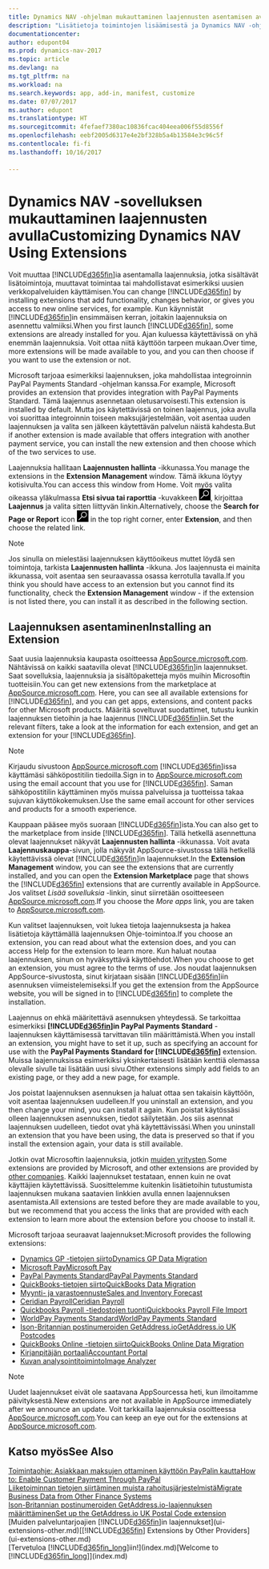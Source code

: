 ```yaml
---
title: Dynamics NAV -ohjelman mukauttaminen laajennusten asentamisen avulla
description: "Lisätietoja toimintojen lisäämisestä ja Dynamics NAV -ohjelman mukauttamisesta laajennusten asentamisen avulla."
documentationcenter: 
author: edupont04
ms.prod: dynamics-nav-2017
ms.topic: article
ms.devlang: na
ms.tgt_pltfrm: na
ms.workload: na
ms.search.keywords: app, add-in, manifest, customize
ms.date: 07/07/2017
ms.author: edupont
ms.translationtype: HT
ms.sourcegitcommit: 4fefaef7380ac10836fcac404eea006f55d8556f
ms.openlocfilehash: eebf2005d6317e4e2bf328b5a4b13584e3c96c5f
ms.contentlocale: fi-fi
ms.lasthandoff: 10/16/2017

---
```

# <a name="customizing-dynamics-nav-using-extensions"></a><span data-ttu-id="42845-103">Dynamics NAV -sovelluksen mukauttaminen laajennusten avulla</span><span class="sxs-lookup"><span data-stu-id="42845-103">Customizing Dynamics NAV Using Extensions</span></span>
<span data-ttu-id="42845-104">Voit muuttaa [!INCLUDE[d365fin](includes/d365fin_md.md)]ia asentamalla laajennuksia, jotka sisältävät lisätoimintoja, muuttavat toimintaa tai mahdollistavat esimerkiksi uusien verkkopalveluiden käyttämisen.</span><span class="sxs-lookup"><span data-stu-id="42845-104">You can change [!INCLUDE[d365fin](includes/d365fin_md.md)] by installing extensions that add functionality, changes behavior, or gives you access to new online services, for example.</span></span>
<span data-ttu-id="42845-105">Kun käynnistät [!INCLUDE[d365fin](includes/d365fin_md.md)]in ensimmäisen kerran, joitakin laajennuksia on asennettu valmiiksi.</span><span class="sxs-lookup"><span data-stu-id="42845-105">When you first launch [!INCLUDE[d365fin](includes/d365fin_md.md)], some extensions are already installed for you.</span></span> <span data-ttu-id="42845-106">Ajan kuluessa käytettävissä on yhä enemmän laajennuksia. Voit ottaa niitä käyttöön tarpeen mukaan.</span><span class="sxs-lookup"><span data-stu-id="42845-106">Over time, more extensions will be made available to you, and you can then choose if you want to use the extension or not.</span></span>

<span data-ttu-id="42845-107">Microsoft tarjoaa esimerkiksi laajennuksen, joka mahdollistaa integroinnin PayPal Payments Standard -ohjelman kanssa.</span><span class="sxs-lookup"><span data-stu-id="42845-107">For example, Microsoft provides an extension that provides integration with PayPal Payments Standard.</span></span> <span data-ttu-id="42845-108">Tämä laajennus asennetaan oletusarvoisesti.</span><span class="sxs-lookup"><span data-stu-id="42845-108">This extension is installed by default.</span></span>
<span data-ttu-id="42845-109">Mutta jos käytettävissä on toinen laajennus, joka avulla voi suorittaa integroinnin toiseen maksujärjestelmään, voit asentaa uuden laajennuksen ja valita sen jälkeen käytettävän palvelun näistä kahdesta.</span><span class="sxs-lookup"><span data-stu-id="42845-109">But if another extension is made available that offers integration with another payment service, you can install the new extension and then choose which of the two services to use.</span></span>  

<span data-ttu-id="42845-110">Laajennuksia hallitaan **Laajennusten hallinta** -ikkunassa.</span><span class="sxs-lookup"><span data-stu-id="42845-110">You manage the extensions in the **Extension Management** window.</span></span> <span data-ttu-id="42845-111">Tämä ikkuna löytyy kotisivulta.</span><span class="sxs-lookup"><span data-stu-id="42845-111">You can access this window from Home.</span></span> <span data-ttu-id="42845-112">Voit myös valita oikeassa yläkulmassa **Etsi sivua tai raporttia** -kuvakkeen ![Etsi sivua tai raporttia](media/ui-search/search_small.png "Etsi sivua tai raporttia -kuvake"), kirjoittaa **Laajennus** ja valita sitten liittyvän linkin.</span><span class="sxs-lookup"><span data-stu-id="42845-112">Alternatively, choose the **Search for Page or Report** icon ![Search for Page or Report](media/ui-search/search_small.png "Search for Page or Report icon") in the top right corner, enter **Extension**, and then choose the related link.</span></span>  

> [!NOTE]  
>   <span data-ttu-id="42845-113">Jos sinulla on mielestäsi laajennuksen käyttöoikeus muttet löydä sen toimintoja, tarkista **Laajennusten hallinta** -ikkuna. Jos laajennusta ei mainita ikkunassa, voit asentaa sen seuraavassa osassa kerrotulla tavalla.</span><span class="sxs-lookup"><span data-stu-id="42845-113">If you think you should have access to an extension but you cannot find its functionality, check the **Extension Management** window - if the extension is not listed there, you can install it as described in the following section.</span></span>  

## <a name="installing-an-extension"></a><span data-ttu-id="42845-114">Laajennuksen asentaminen</span><span class="sxs-lookup"><span data-stu-id="42845-114">Installing an Extension</span></span>
<span data-ttu-id="42845-115">Saat uusia laajennuksia kaupasta osoitteessa [AppSource.microsoft.com](https://appsource.microsoft.com/en-us/marketplace/apps?product=dynamics-365%3Bdynamics-365-for-financials&page=1). Nähtävissä on kaikki saatavilla olevat [!INCLUDE[d365fin](includes/d365fin_md.md)]in laajennukset. Saat sovelluksia, laajennuksia ja sisältöpaketteja myös muihin Microsoftin tuotteisiin.</span><span class="sxs-lookup"><span data-stu-id="42845-115">You can get new extensions from the marketplace at [AppSource.microsoft.com](https://appsource.microsoft.com/en-us/marketplace/apps?product=dynamics-365%3Bdynamics-365-for-financials&page=1). Here, you can see all available extensions for [!INCLUDE[d365fin](includes/d365fin_md.md)], and you can get apps, extensions, and content packs for other Microsoft products.</span></span> <span data-ttu-id="42845-116">Määritä soveltuvat suodattimet, tutustu kunkin laajennuksen tietoihin ja hae laajennus [!INCLUDE[d365fin](includes/d365fin_md.md)]iin.</span><span class="sxs-lookup"><span data-stu-id="42845-116">Set the relevant filters, take a look at the information for each extension, and get an extension for your [!INCLUDE[d365fin](includes/d365fin_md.md)].</span></span>  
> [!NOTE]  
>   <span data-ttu-id="42845-117">Kirjaudu sivustoon [AppSource.microsoft.com](https://appsource.microsoft.com/) [!INCLUDE[d365fin](includes/d365fin_md.md)]issa käyttämäsi sähköpostitilin tiedoilla.</span><span class="sxs-lookup"><span data-stu-id="42845-117">Sign in to [AppSource.microsoft.com](https://appsource.microsoft.com/) using the email account that you use for [!INCLUDE[d365fin](includes/d365fin_md.md)].</span></span> <span data-ttu-id="42845-118">Saman sähköpostitilin käyttäminen myös muissa palveluissa ja tuotteissa takaa sujuvan käyttökokemuksen.</span><span class="sxs-lookup"><span data-stu-id="42845-118">Use the same email account for other services and products for a smooth experience.</span></span>  

<span data-ttu-id="42845-119">Kauppaan pääsee myös suoraan [!INCLUDE[d365fin](includes/d365fin_md.md)]ista.</span><span class="sxs-lookup"><span data-stu-id="42845-119">You can also get to the marketplace from inside [!INCLUDE[d365fin](includes/d365fin_md.md)].</span></span> <span data-ttu-id="42845-120">Tällä hetkellä asennettuna olevat laajennukset näkyvät **Laajennusten hallinta** -ikkunassa. Voit avata **Laajennuskauppa**-sivun, jolla näkyvät AppSource-sivustossa tällä hetkellä käytettävissä olevat [!INCLUDE[d365fin](includes/d365fin_md.md)]in laajennukset.</span><span class="sxs-lookup"><span data-stu-id="42845-120">In the **Extension Management** window, you can see the extensions that are currently installed, and you can open the **Extension Marketplace** page that shows the [!INCLUDE[d365fin](includes/d365fin_md.md)] extensions that are currently available in AppSource.</span></span> <span data-ttu-id="42845-121">Jos valitset *Lisää sovelluksia* -linkin, sinut siirretään osoitteeseen [AppSource.microsoft.com](https://appsource.microsoft.com/en-us/marketplace/apps?product=dynamics-365%3Bdynamics-365-for-financials&page=1).</span><span class="sxs-lookup"><span data-stu-id="42845-121">If you choose the *More apps* link, you are taken to [AppSource.microsoft.com](https://appsource.microsoft.com/en-us/marketplace/apps?product=dynamics-365%3Bdynamics-365-for-financials&page=1).</span></span>  

<span data-ttu-id="42845-122">Kun valitset laajennuksen, voit lukea tietoja laajennuksesta ja hakea lisätietoja käyttämällä laajennuksen Ohje-toimintoa.</span><span class="sxs-lookup"><span data-stu-id="42845-122">If you choose an extension, you can read about what the extension does, and you can access Help for the extension to learn more.</span></span> <span data-ttu-id="42845-123">Kun haluat noutaa laajennuksen, sinun on hyväksyttävä käyttöehdot.</span><span class="sxs-lookup"><span data-stu-id="42845-123">When you choose to get an extension, you must agree to the terms of use.</span></span> <span data-ttu-id="42845-124">Jos noudat laajennuksen AppSource-sivustosta, sinut kirjataan sisään [!INCLUDE[d365fin](includes/d365fin_md.md)]iin asennuksen viimeistelemiseksi.</span><span class="sxs-lookup"><span data-stu-id="42845-124">If you get the extension from the AppSource website, you will be signed in to [!INCLUDE[d365fin](includes/d365fin_md.md)] to complete the installation.</span></span>  

<span data-ttu-id="42845-125">Laajennus on ehkä määritettävä asennuksen yhteydessä. Se tarkoittaa esimerkiksi **[!INCLUDE[d365fin](includes/d365fin_md.md)]in PayPal Payments Standard** -laajennuksen käyttämisessä tarvittavan tilin määrittämistä.</span><span class="sxs-lookup"><span data-stu-id="42845-125">When you install an extension, you might have to set it up, such as specifying an account for use with the **PayPal Payments Standard for [!INCLUDE[d365fin](includes/d365fin_md.md)]** extension.</span></span>
<span data-ttu-id="42845-126">Muissa laajennuksissa esimerkiksi yksinkertaisesti lisätään kenttiä olemassa olevalle sivulle tai lisätään uusi sivu.</span><span class="sxs-lookup"><span data-stu-id="42845-126">Other extensions simply add fields to an existing page, or they add a new page, for example.</span></span>   

<span data-ttu-id="42845-127">Jos poistat laajennuksen asennuksen ja haluat ottaa sen takaisin käyttöön, voit asentaa laajennuksen uudelleen.</span><span class="sxs-lookup"><span data-stu-id="42845-127">If you uninstall an extension, and you then change your mind, you can install it again.</span></span> <span data-ttu-id="42845-128">Kun poistat käytössäsi olleen laajennuksen asennuksen, tiedot säilytetään. Jos siis asennat laajennuksen uudelleen, tiedot ovat yhä käytettävissäsi.</span><span class="sxs-lookup"><span data-stu-id="42845-128">When you uninstall an extension that you have been using, the data is preserved so that if you install the extension again, your data is still available.</span></span>  

<span data-ttu-id="42845-129">Jotkin ovat Microsoftin laajennuksia, jotkin [muiden yritysten](ui-extensions-other.md).</span><span class="sxs-lookup"><span data-stu-id="42845-129">Some extensions are provided by Microsoft, and other extensions are provided by [other companies](ui-extensions-other.md).</span></span> <span data-ttu-id="42845-130">Kaikki laajennukset testataan, ennen kuin ne ovat käyttäjien käytettävissä. Suosittelemme kuitenkin lisätietoihin tutustumista laajennuksen mukana saatavien linkkien avulla ennen laajennuksen asentamista.</span><span class="sxs-lookup"><span data-stu-id="42845-130">All extensions are tested before they are made available to you, but we recommend that you access the links that are provided with each extension to learn more about the extension before you choose to install it.</span></span>  

<span data-ttu-id="42845-131">Microsoft tarjoaa seuraavat laajennukset:</span><span class="sxs-lookup"><span data-stu-id="42845-131">Microsoft provides the following extensions:</span></span>  

* [<span data-ttu-id="42845-132">Dynamics GP -tietojen siirto</span><span class="sxs-lookup"><span data-stu-id="42845-132">Dynamics GP Data Migration</span></span>](ui-extensions-dynamicsgp-data-migration.md)  
* [<span data-ttu-id="42845-133">Microsoft Pay</span><span class="sxs-lookup"><span data-stu-id="42845-133">Microsoft Pay</span></span>](ui-extensions-microsoft-pay-payments.md)
* [<span data-ttu-id="42845-134">PayPal Payments Standard</span><span class="sxs-lookup"><span data-stu-id="42845-134">PayPal Payments Standard</span></span>](ui-extensions-paypal-payments-standard.md)  
* [<span data-ttu-id="42845-135">QuickBooks-tietojen siirto</span><span class="sxs-lookup"><span data-stu-id="42845-135">QuickBooks Data Migration</span></span>](ui-extensions-quickbooks-data-migration.md)  
* [<span data-ttu-id="42845-136">Myynti- ja varastoennuste</span><span class="sxs-lookup"><span data-stu-id="42845-136">Sales and Inventory Forecast</span></span>](ui-extensions-sales-forecast.md)  
* [<span data-ttu-id="42845-137">Ceridian Payroll</span><span class="sxs-lookup"><span data-stu-id="42845-137">Ceridian Payroll</span></span>](ui-extensions-ceridian-payroll.md)  
* [<span data-ttu-id="42845-138">Quickbooks Payroll -tiedostojen tuonti</span><span class="sxs-lookup"><span data-stu-id="42845-138">Quickbooks Payroll File Import</span></span>](ui-extensions-quickbooks-payroll.md)  
* [<span data-ttu-id="42845-139">WorldPay Payments Standard</span><span class="sxs-lookup"><span data-stu-id="42845-139">WorldPay Payments Standard</span></span>](ui-extensions-worldpay-payments-standard.md)
* [<span data-ttu-id="42845-140">Ison-Britannian postinumeroiden GetAddress.io</span><span class="sxs-lookup"><span data-stu-id="42845-140">GetAddress.io UK Postcodes</span></span>](ui-extensions-getaddressio.md)
* [<span data-ttu-id="42845-141">QuickBooks Online -tietojen siirto</span><span class="sxs-lookup"><span data-stu-id="42845-141">QuickBooks Online Data Migration</span></span>](ui-extensions-quickbooks-online-data-migration.md)
* [<span data-ttu-id="42845-142">Kirjanpitäjän portaali</span><span class="sxs-lookup"><span data-stu-id="42845-142">Accountant Portal</span></span>](ui-extensions-accountant-portal.md)  
* [<span data-ttu-id="42845-143">Kuvan analysointitoiminto</span><span class="sxs-lookup"><span data-stu-id="42845-143">Image Analyzer</span></span>](ui-extensions-image-analyzer.md)

> [!NOTE]  
>  <span data-ttu-id="42845-144">Uudet laajennukset eivät ole saatavana AppSourcessa heti, kun ilmoitamme päivityksestä.</span><span class="sxs-lookup"><span data-stu-id="42845-144">New extensions are not available in AppSource immediately after we announce an update.</span></span> <span data-ttu-id="42845-145">Voit tarkkailla laajennuksia osoitteessa [AppSource.microsoft.com](https://appsource.microsoft.com/en-us/marketplace/apps?product=dynamics-365%3Bdynamics-365-for-financials&page=1).</span><span class="sxs-lookup"><span data-stu-id="42845-145">You can keep an eye out for the extensions at  [AppSource.microsoft.com](https://appsource.microsoft.com/en-us/marketplace/apps?product=dynamics-365%3Bdynamics-365-for-financials&page=1).</span></span>

## <a name="see-also"></a><span data-ttu-id="42845-146">Katso myös</span><span class="sxs-lookup"><span data-stu-id="42845-146">See Also</span></span>
[<span data-ttu-id="42845-147">Toimintaohje: Asiakkaan maksujen ottaminen käyttöön PayPalin kautta</span><span class="sxs-lookup"><span data-stu-id="42845-147">How to: Enable Customer Payment Through PayPal</span></span>](sales-how-enable-payment-service-extensions.md)  
[<span data-ttu-id="42845-148">Liiketoiminnan tietojen siirtäminen muista rahoitusjärjestelmistä</span><span class="sxs-lookup"><span data-stu-id="42845-148">Migrate Business Data from Other Finance Systems</span></span>](upload-data.md)  
[<span data-ttu-id="42845-149">Ison-Britannian postinumeroiden GetAddress.io-laajennuksen määrittäminen</span><span class="sxs-lookup"><span data-stu-id="42845-149">Set up the GetAddress.io UK Postal Code extension</span></span>](LocalFunctionality/UnitedKingdom/uk-setup-postal-code-service.md)  
<span data-ttu-id="42845-150">[Muiden palveluntarjoajien [!INCLUDE[d365fin](includes/d365fin_md.md)]in laajennukset](ui-extensions-other.md)</span><span class="sxs-lookup"><span data-stu-id="42845-150">[[!INCLUDE[d365fin](includes/d365fin_md.md)] Extensions by Other Providers](ui-extensions-other.md)</span></span>  
<span data-ttu-id="42845-151">[Tervetuloa [!INCLUDE[d365fin_long](includes/d365fin_long_md.md)]iin!](index.md)</span><span class="sxs-lookup"><span data-stu-id="42845-151">[Welcome to [!INCLUDE[d365fin_long](includes/d365fin_long_md.md)]](index.md)</span></span>  

##


